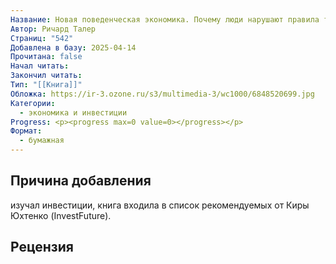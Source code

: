 ```yaml
---
Название: Новая поведенческая экономика. Почему люди нарушают правила традиционной экономики и как на этом заработать
Автор: Ричард Талер
Страниц: "542"
Добавлена в базу: 2025-04-14
Прочитана: false
Начал читать: 
Закончил читать: 
Тип: "[[Книга]]"
Обложка: https://ir-3.ozone.ru/s3/multimedia-3/wc1000/6848520699.jpg
Категории:
  - экономика и инвестиции
Progress: <p><progress max=0 value=0></progress></p>
Формат:
  - бумажная
---
```

## Причина добавления

изучал инвестиции, книга входила в список рекомендуемых от Киры Юхтенко (InvestFuture).
## Рецензия
